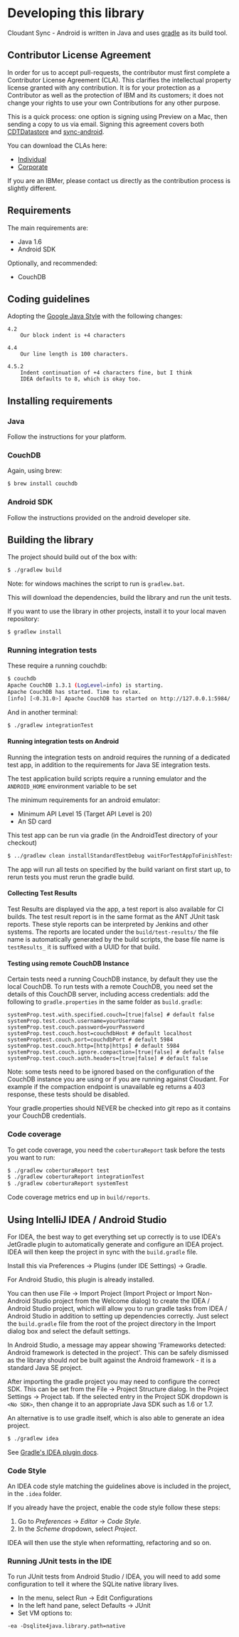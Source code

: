 # Developing this library

Cloudant Sync - Android is written in Java and uses
[gradle](http://www.gradle.org) as its build tool.

## Contributor License Agreement

In order for us to accept pull-requests, the contributor must first complete
a Contributor License Agreement (CLA). This clarifies the intellectual 
property license granted with any contribution. It is for your protection as a 
Contributor as well as the protection of IBM and its customers; it does not 
change your rights to use your own Contributions for any other purpose.

This is a quick process: one option is signing using Preview on a Mac,
then sending a copy to us via email. Signing this agreement covers both
[CDTDatastore](https://github.com/cloudant/CDTDatastore) and 
[sync-android](https://github.com/cloudant/sync-android).

You can download the CLAs here:

 - [Individual](http://cloudant.github.io/cloudant-sync-eap/cla/cla-individual.pdf)
 - [Corporate](http://cloudant.github.io/cloudant-sync-eap/cla/cla-corporate.pdf)

If you are an IBMer, please contact us directly as the contribution process is
slightly different.

## Requirements

The main requirements are:

* Java 1.6
* Android SDK

Optionally, and recommended:

* CouchDB

## Coding guidelines

Adopting the [Google Java Style](https://google-styleguide.googlecode.com/svn/trunk/javaguide.html)
with the following changes:

```
4.2 
    Our block indent is +4 characters

4.4
    Our line length is 100 characters.

4.5.2
    Indent continuation of +4 characters fine, but I think 
    IDEA defaults to 8, which is okay too.
```

## Installing requirements

### Java

Follow the instructions for your platform.


### CouchDB

Again, using brew:

```bash
$ brew install couchdb
```

### Android SDK

Follow the instructions provided on the android developer site.

## Building the library

The project should build out of the box with:

```bash
$ ./gradlew build
```

Note: for windows machines the script to run is `gradlew.bat`.

This will download the dependencies, build the library and run the unit
tests.

If you want to use the library in other projects, install it to your local
maven repository:

```bash
$ gradlew install
```

### Running integration tests

These require a running couchdb:

```bash
$ couchdb
Apache CouchDB 1.3.1 (LogLevel=info) is starting.
Apache CouchDB has started. Time to relax.
[info] [<0.31.0>] Apache CouchDB has started on http://127.0.0.1:5984/
```

And in another terminal:

```bash
$ ./gradlew integrationTest
```

#### Running integration tests on Android


Running the integration tests on android requires the running of a dedicated test app,
in addition to the requirements for Java SE integration tests. 

The test application build scripts require a running emulator and the ```ANDROID_HOME```
 environment variable to be set

The minimum requirements for an android emulator:

* Minimum API Level 15 (Target API Level is 20)
* An SD card

This test app can be run via gradle (in the AndroidTest directory of your checkout)


```bash
$ ../gradlew clean installStandardTestDebug waitForTestAppToFinishTests
```
The app will run all tests on specified by the build variant on first start up, to rerun tests
you must rerun the gradle build.

#### Collecting Test Results

Test Results are displayed via the app, a test report is also available for CI builds.
The test result report is in the same format as the ANT JUnit task reports. These style reports can be interpreted by 
Jenkins and other systems.  The reports are located under the ``` build/test-results/ ``` the file name is automatically generated 
by the build scripts, the base file name is ```testResults_``` it is suffixed with a UUID for that build.


#### Testing using remote CouchDB Instance

Certain tests need a running CouchDB instance, by default they use the local
CouchDB. To run tests with a remote CouchDB, you need set the details of this CouchDB server, including access credentials: add the following to `gradle.properties` in the same folder as
`build.gradle`:

```
systemProp.test.with.specified.couch=[true|false] # default false
systemProp.test.couch.username=yourUsername 
systemProp.test.couch.password=yourPassword
systemProp.test.couch.host=couchdbHost # default localhost
systemProptest.couch.port=couchdbPort # default 5984
systemProp.test.couch.http=[http|https] # default 5984
systemProp.test.couch.ignore.compaction=[true|false] # default false
systemProp.test.couch.auth.headers=[true|false] # default false
```
Note: some tests need to be ignored based on the configuration of the CouchDB instance you are using or if you are running against Cloudant. For example if the compaction endpoint is unavailable eg returns a 403 response, these tests should be disabled. 

Your gradle.properties should NEVER be checked into git repo as it contains your CouchDB credentials.

### Code coverage

To get code coverage, you need the `coberturaReport` task before the tests you want to run:

```bash
$ ./gradlew coberturaReport test
$ ./gradlew coberturaReport integrationTest
$ ./gradlew coberturaReport systemTest
```

Code coverage metrics end up in `build/reports`.

## Using IntelliJ IDEA / Android Studio

For IDEA, the best way to get everything set up correctly is to use
IDEA's JetGradle plugin to automatically generate and configure an
IDEA project. IDEA will then keep the project in sync with the
`build.gradle` file.

Install this via Preferences -> Plugins (under IDE Settings) -> Gradle.

For Android Studio, this plugin is already installed.

You can then use File -> Import Project (Import Project or Import
Non-Android Studio project from the Welcome dialog) to create the IDEA
/ Android Studio project, which will allow you to run gradle tasks
from IDEA / Android Studio in addition to setting up dependencies
correctly. Just select the `build.gradle` file from the root of the
project directory in the Import dialog box and select the default
settings.

In Android Studio, a message may appear showing 'Frameworks detected:
Android framework is detected in the project'. This can be safely
dismissed as the library should *not* be built against the Android
framework - it is a standard Java SE project.

After importing the gradle project you may need to configure the
correct SDK. This can be set from the File -> Project Structure
dialog. In the Project Settings -> Project tab. If the selected entry
in the Project SDK dropdown is `<No SDK>`, then change it to an
appropriate Java SDK such as 1.6 or 1.7.

An alternative is to use gradle itself, which is also able to generate an idea project.

```bash
$ ./gradlew idea
```

See [Gradle's IDEA plugin docs](http://www.gradle.org/docs/current/userguide/idea_plugin.html).

### Code Style

An IDEA code style matching the guidelines above is included in the project,
in the `.idea` folder.

If you already have the project, enable the code style follow these steps:

1. Go to _Preferences_ -> _Editor_ -> _Code Style_.
2. In the _Scheme_ dropdown, select _Project_.

IDEA will then use the style when reformatting, refactoring and so on.


### Running JUnit tests in the IDE

To run JUnit tests from Android Studio / IDEA, you will need to add some configuration to tell it
where the SQLite native library lives.

* In the menu, select Run -> Edit Configurations
* In the left hand pane, select Defaults -> JUnit
* Set VM options to:
```
-ea -Dsqlite4java.library.path=native
```

